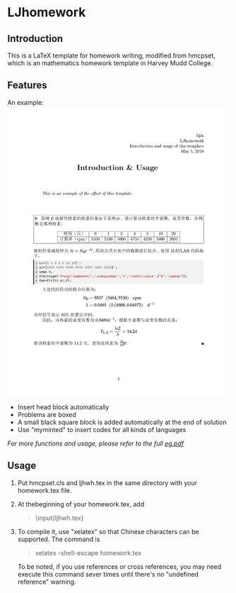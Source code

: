 # LJhomework

## Introduction
This is a LaTeX template for homework writing, modified from hmcpset, which is an mathematics homework template in Harvey Mudd College.

## Features
An example:  
![eg](/pic/eg-1.PNG)
- Insert head block automatically
- Problems are boxed
- A small black square block is added automatically at the end of solution
- Use "myminted" to insert codes for all kinds of languages  

*For more functions and usage, please refer to the full [eg.pdf](eg.pdf)*


## Usage
1. Put hmcpset.cls and ljhwh.tex in the same directory with your homework.tex file.
2. At thebeginning of your homework.tex, add
    > \input{ljhwh.tex}
3. To compile it, use "xelatex" so that Chinese characters can be supported. The command is
    > xelatex -shell-escape homework.tex  

    To be noted, if you use references or cross references, you may need execute this command sever times until there's no "undefined reference" warning.

